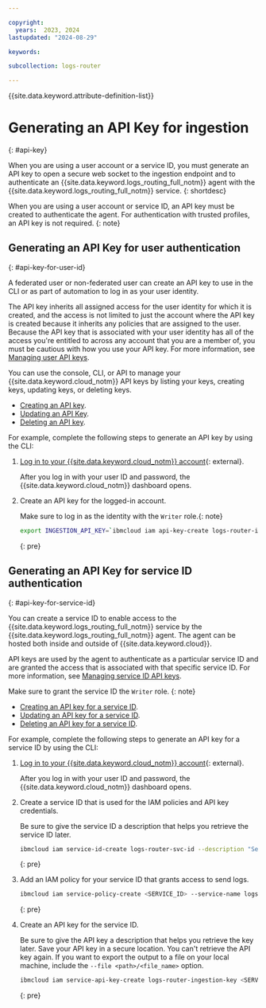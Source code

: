 ```yaml
---

copyright:
  years:  2023, 2024
lastupdated: "2024-08-29"

keywords:

subcollection: logs-router

---
```


{{site.data.keyword.attribute-definition-list}}

# Generating an API Key for ingestion
{: #api-key}

When you are using a user account or a service ID, you must generate an API key to open a secure web socket to the ingestion endpoint and to authenticate an {{site.data.keyword.logs_routing_full_notm}} agent with the {{site.data.keyword.logs_routing_full_notm}} service.
{: shortdesc}

When you are using a user account or service ID, an API key must be created to authenticate the agent. For authentication with trusted profiles, an API key is not required.
{: note}


## Generating an API Key for user authentication
{: #api-key-for-user-id}

A federated user or non-federated user can create an API key to use in the CLI or as part of automation to log in as your user identity.

The API key inherits all assigned access for the user identity for which it is created, and the access is not limited to just the account where the API key is created because it inherits any policies that are assigned to the user. Because the API key that is associated with your user identity has all of the access you're entitled to across any account that you are a member of, you must be cautious with how you use your API key. For more information, see [Managing user API keys](/docs/account?topic=account-userapikey).

You can use the console, CLI, or API to manage your {{site.data.keyword.cloud_notm}} API keys by listing your keys, creating keys, updating keys, or deleting keys.

- [Creating an API key](/docs/account?topic=account-userapikey&interface=ui#create_user_key).
- [Updating an API Key](/docs/account?topic=account-userapikey&interface=ui#update_user_key).
- [Deleting an API key](/docs/account?topic=account-userapikey&interface=ui#delete_user_key).


For example, complete the following steps to generate an API key by using the CLI:

1. [Log in to your {{site.data.keyword.cloud_notm}} account](https://cloud.ibm.com/login){: external}.

    After you log in with your user ID and password, the {{site.data.keyword.cloud_notm}} dashboard opens.

2. Create an API key for the logged-in account.

    Make sure to log in as the identity with the `Writer` role.{: note}

    ```sh
    export INGESTION_API_KEY=`ibmcloud iam api-key-create logs-router-ingestion --output json | jq -r '.apikey'`
    ```
    {: pre}



## Generating an API Key for service ID authentication
{: #api-key-for-service-id}

You can create a service ID to enable access to the {{site.data.keyword.logs_routing_full_notm}} service by the {{site.data.keyword.logs_routing_full_notm}} agent. The agent can be hosted both inside and outside of {{site.data.keyword.cloud}}.

API keys are used by the agent to authenticate as a particular service ID and are granted the access that is associated with that specific service ID. For more information, see [Managing service ID API keys](/docs/account?topic=account-serviceidapikeys).

Make sure to grant the service ID the `Writer` role.
{: note}

- [Creating an API key for a service ID](/docs/account?topic=account-serviceidapikeys&interface=ui#create_service_key).
- [Updating an API key for a service ID](/docs/account?topic=account-serviceidapikeys&interface=ui#update_service_key).
- [Deleting an API key for a service ID](/docs/account?topic=account-serviceidapikeys&interface=ui#delete_service_key).


For example, complete the following steps to generate an API key for a service ID by using the CLI:

1. [Log in to your {{site.data.keyword.cloud_notm}} account](https://cloud.ibm.com/login){: external}.

    After you log in with your user ID and password, the {{site.data.keyword.cloud_notm}} dashboard opens.

2. Create a service ID that is used for the IAM policies and API key credentials.

    Be sure to give the service ID a description that helps you retrieve the service ID later.

    ```sh
    ibmcloud iam service-id-create logs-router-svc-id --description "Service ID for Logs Router"
    ```
    {: pre}

3. Add an IAM policy for your service ID that grants access to send logs.

    ```sh
    ibmcloud iam service-policy-create <SERVICE_ID> --service-name logs-router --roles Writer
    ```
    {: pre}

4. Create an API key for the service ID.

    Be sure to give the API key a description that helps you retrieve the key later. Save your API key in a secure location. You can't retrieve the API key again. If you want to export the output to a file on your local machine, include the `--file <path>/<file_name>` option.

    ```sh
    ibmcloud iam service-api-key-create logs-router-ingestion-key <SERVICE_ID> --description "API key for service ID <SERVICE_ID> with permissions to send logs to the IBM Cloud Logs Routing service"
    ```
    {: pre}
